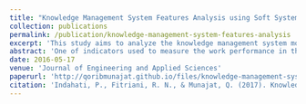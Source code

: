 ```yaml
---
title: "Knowledge Management System Features Analysis using Soft System Methodology: A Case Study of an Agency in the Ministry of Religious Affairs in Indonesia"
collection: publications
permalink: /publication/knowledge-management-system-features-analysis
excerpt: 'This study aims to analyze the knowledge management system model and design its prototype. This study uses soft system methodology approach combined with supporting theories such as Burnett&#39;s knowledge audit and the theory of culture organization by Cameron&Quinn.'
abstract: 'One of indicators used to measure the work performance in the Office of Research, Development and Training (Balitbangdiklat) in the Ministry of Religious Affairs in Indonesia is the utilization of research results as the policy-making basis by a technical working-unit in the ministry. In fact, until the late 2014, the utilization of research results had not met the target. The non-existence of knowledge sharing system for researchers is predicted to be one of the factors that cause the low quality of the research, which in turn leads to the under-using of the research results. This study aims to analyze the knowledge management system model and design its prototype. This study uses soft system methodology approach combined with supporting theories such as Burnett&#39;s knowledge audit and the theory of culture organization by Cameron&Quinn. This research resulted in 11 activities in the conceptual model, six functional features, and a non-technical mechanism design for the organization in implementing the knowledge management system.'
date: 2016-05-17
venue: 'Journal of Engineering and Applied Sciences'
paperurl: 'http://qoribmunajat.github.io/files/knowledge-management-system-features-analysis.pdf'
citation: 'Indahati, P., Fitriani, R. N., & Munajat, Q. (2017). Knowledge Management System Features Analysis Using Soft System Methodology: A Case Study of an Agency in the Ministry of Religious Affairs in Indonesia. <i>Journal of Engineering and Applied Sciences</i>, 12(12), pp. 3277-3280.'
---
```


